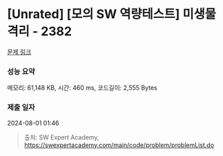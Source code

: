 # [Unrated] [모의 SW 역량테스트] 미생물 격리 - 2382 

[문제 링크](https://swexpertacademy.com/main/code/problem/problemDetail.do?contestProbId=AV597vbqAH0DFAVl) 

### 성능 요약

메모리: 61,148 KB, 시간: 460 ms, 코드길이: 2,555 Bytes

### 제출 일자

2024-08-01 01:46



> 출처: SW Expert Academy, https://swexpertacademy.com/main/code/problem/problemList.do
